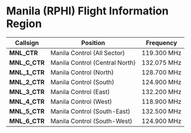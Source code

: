 # Manila (RPHI) Flight Information Region

| Callsign | Position | Frequency |
| --- | --- | --- |
| **MNL_CTR** | Manila Control (All Sector) | 119.300 MHz |
| **MNL_C_CTR** | Manila Control (Central North) | 132.075 MHz |
| **MNL_1_CTR** | Manila Control (North) | 128.700 MHz |
| **MNL_2_CTR** | Manila Control (South) | 124.900 MHz |
| **MNL_3_CTR** | Manila Control (East) | 132.200 MHz |
| **MNL_4_CTR** | Manila Control (West) | 118.900 MHz |
| **MNL_5_CTR** | Manila Control (South-East) | 132.500 MHz |
| **MNL_6_CTR** | Manila Control (South-West) | 124.900 MHz |
